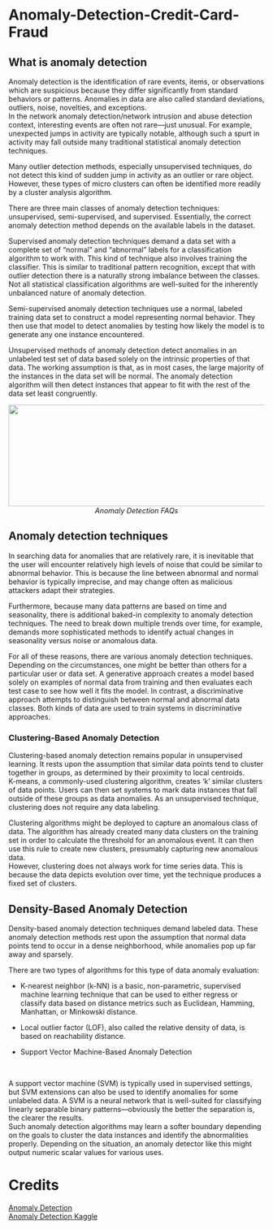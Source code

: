 # Anomaly-Detection-Credit-Card-Fraud
## What is anomaly detection
Anomaly detection is the identification of rare events, items, or observations which are suspicious because they differ significantly from standard behaviors or patterns. Anomalies in data are also called standard deviations, outliers, noise, novelties, and exceptions.
</br>
In the network anomaly detection/network intrusion and abuse detection context, interesting events are often not rare—just unusual. For example, unexpected jumps in activity are typically notable, although such a spurt in activity may fall outside many traditional statistical anomaly detection techniques.
</br>

Many outlier detection methods, especially unsupervised techniques, do not detect this kind of sudden jump in activity as an outlier or rare object. However, these types of micro clusters can often be identified more readily by a cluster analysis algorithm.
</br>

There are three main classes of anomaly detection techniques: unsupervised, semi-supervised, and supervised. Essentially, the correct anomaly detection method depends on the available labels in the dataset.
</br>

Supervised anomaly detection techniques demand a data set with a complete set of “normal” and “abnormal” labels for a classification algorithm to work with. This kind of technique also involves training the classifier. This is similar to traditional pattern recognition, except that with outlier detection there is a naturally strong imbalance between the classes. Not all statistical classification algorithms are well-suited for the inherently unbalanced nature of anomaly detection.
</br>

Semi-supervised anomaly detection techniques use a normal, labeled training data set to construct a model representing normal behavior. They then use that model to detect anomalies by testing how likely the model is to generate any one instance encountered.
</br>

Unsupervised methods of anomaly detection detect anomalies in an unlabeled test set of data based solely on the intrinsic properties of that data. The working assumption is that, as in most cases, the large majority of the instances in the data set will be normal. The anomaly detection algorithm will then detect instances that appear to fit with the rest of the data set least congruently.

<p align='center'>
<img width="800" height="200" src="https://avinetworks.com/wp-content/uploads/2017/04/anomaly-detection.png"> </br>
<em> Anomaly Detection FAQs
 </em>
</p> 

## Anomaly detection techniques

In searching data for anomalies that are relatively rare, it is inevitable that the user will encounter relatively high levels of noise that could be similar to abnormal behavior. This is because the line between abnormal and normal behavior is typically imprecise, and may change often as malicious attackers adapt their strategies.
</br>

Furthermore, because many data patterns are based on time and seasonality, there is additional baked-in complexity to anomaly detection techniques. The need to break down multiple trends over time, for example, demands more sophisticated methods to identify actual changes in seasonality versus noise or anomalous data.
</br>

For all of these reasons, there are various anomaly detection techniques. Depending on the circumstances, one might be better than others for a particular user or data set. A generative approach creates a model based solely on examples of normal data from training and then evaluates each test case to see how well it fits the model. In contrast, a discriminative approach attempts to distinguish between normal and abnormal data classes. Both kinds of data are used to train systems in discriminative approaches.
</br>

### Clustering-Based Anomaly Detection
Clustering-based anomaly detection remains popular in unsupervised learning. It rests upon the assumption that similar data points tend to cluster together in groups, as determined by their proximity to local centroids.
</br>
K-means, a commonly-used clustering algorithm, creates ‘k’ similar clusters of data points. Users can then set systems to mark data instances that fall outside of these groups as data anomalies. As an unsupervised technique, clustering does not require any data labeling.
</br>

Clustering algorithms might be deployed to capture an anomalous class of data. The algorithm has already created many data clusters on the training set in order to calculate the threshold for an anomalous event. It can then use this rule to create new clusters, presumably capturing new anomalous data.
</br>
However, clustering does not always work for time series data. This is because the data depicts evolution over time, yet the technique produces a fixed set of clusters.


## Density-Based Anomaly Detection

Density-based anomaly detection techniques demand labeled data. These anomaly detection methods rest upon the assumption that normal data points tend to occur in a dense neighborhood, while anomalies pop up far away and sparsely.
</br>

There are two types of algorithms for this type of data anomaly evaluation:
</br>
- K-nearest neighbor (k-NN) is a basic, non-parametric, supervised machine learning technique that can be used to either regress or classify data based on distance metrics such as Euclidean, Hamming, Manhattan, or Minkowski distance.

- Local outlier factor (LOF), also called the relative density of data, is based on reachability distance.

- Support Vector Machine-Based Anomaly Detection
</br>


A support vector machine (SVM) is typically used in supervised settings, but SVM extensions can also be used to identify anomalies for some unlabeled data. A SVM is a neural network that is well-suited for classifying linearly separable binary patterns—obviously the better the separation is, the clearer the results.
</br>
Such anomaly detection algorithms may learn a softer boundary depending on the goals to cluster the data instances and identify the abnormalities properly. Depending on the situation, an anomaly detector like this might output numeric scalar values for various uses.

# Credits
[Anomaly Detection ](https://avinetworks.com/glossary/anomaly-detection/#:~:text=Anomaly%20detection%2C%20also%20called%20outlier,differ%20significantly%20from%20the%20norm.)  </br>
[Anomaly Detection Kaggle](https://www.kaggle.com/code/naveengowda16/anomaly-detection-credit-card-fraud-analysis/notebook)
